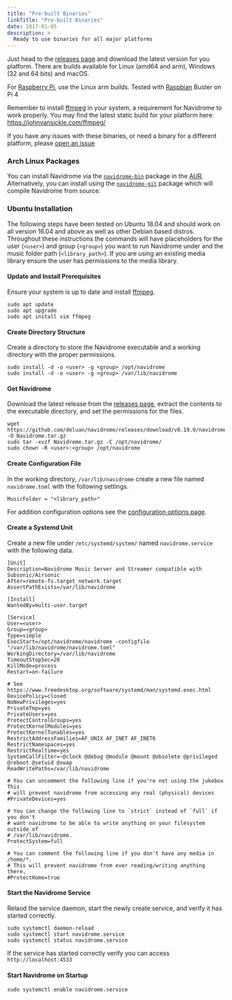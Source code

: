 ```yaml
---
title: "Pre-built Binaries"
linkTitle: "Pre-built Binaries"
date: 2017-01-05
description: >
  Ready to use binaries for all major platforms
---
```


Just head to the [releases page](https://github.com/deluan/navidrome/releases) and download the latest version for you 
platform. There are builds available for Linux (amd64 and arm), Windows (32 and 64 bits) and macOS.

For [Raspberry Pi](https://www.raspberrypi.org), use the Linux arm builds. Tested with 
[Raspbian](https://www.raspberrypi.org/downloads/raspbian) Buster on Pi 4

Remember to install [ffmpeg](https://ffmpeg.org/download.html) in your system, a requirement for Navidrome to work 
properly. You may find the latest static build for your platform here: https://johnvansickle.com/ffmpeg/ 

If you have any issues with these binaries, or need a binary for a different platform, please 
[open an issue](https://github.com/deluan/navidrome/issues) 

### Arch Linux Packages

You can install Navidrome via the
[`navidrome-bin`](https://aur.archlinux.org/packages/navidrome-bin/) package in
the [AUR](https://aur.archlinux.org/). Alternatively, you can install using the
[`navidrome-git`](https://aur.archlinux.org/packages/navidrome-git/) package
which will compile Navidrome from source.

### Ubuntu Installation

The following steps have been tested on Ubuntu 18.04 and should work on all version 16.04 and above as well as other Debian based distros. Throughout these instructions the commands will have placeholders for the user (`<user>`) and group (`<group>`) you want to run Navidrome under and the music folder path (`<library_path>`). If you are using an existing media library ensure the user has permissions to the media library.

#### Update and Install Prerequisites

Ensure your system is up to date and install [ffmpeg](https://ffmpeg.org/download.html).

```
sudo apt update
sudo apt upgrade
sudo apt install vim ffmpeg
```

#### Create Directory Structure

Create a directory to store the Navidrome executable and a working directory with the proper permissions.

```
sudo install -d -o <user> -g <group> /opt/navidrome
sudo install -d -o <user> -g <group> /var/lib/navidrome
```

#### Get Navidrome

Download the latest release from the [releases page](https://github.com/deluan/navidrome/releases), extract the contents to the executable directory, and set the permissions for the files.

```
wget https://github.com/deluan/navidrome/releases/download/v0.19.0/navidrome_0.19.0_Linux_x86_64.tar.gz -O Navidrome.tar.gz
sudo tar -xvzf Navidrome.tar.gz -C /opt/navidrome/
sudo chown -R <user>:<group> /opt/navidrome
```

#### Create Configuration File

In the working directory, `/var/lib/navidrome` create a new file named `navidrome.toml` with the following settings.

```
MusicFolder = "<library_path>"
```

For addition configuration options see the [configuration options page](https://www.navidrome.org/docs/usage/configuration-options/).

#### Create a Systemd Unit

Create a new file under `/etc/systemd/system/` named `navidrome.service` with the following data.

```
[Unit]
Description=Navidrome Music Server and Streamer compatible with Subsonic/Airsonic
After=remote-fs.target network.target
AssertPathExists=/var/lib/navidrome

[Install]
WantedBy=multi-user.target

[Service]
User=<user>
Group=<group>
Type=simple
ExecStart=/opt/navidrome/navidrome -configfile "/var/lib/navidrome/navidrome.toml"
WorkingDirectory=/var/lib/navidrome
TimeoutStopSec=20
KillMode=process
Restart=on-failure

# See https://www.freedesktop.org/software/systemd/man/systemd.exec.html
DevicePolicy=closed
NoNewPrivileges=yes
PrivateTmp=yes
PrivateUsers=yes
ProtectControlGroups=yes
ProtectKernelModules=yes
ProtectKernelTunables=yes
RestrictAddressFamilies=AF_UNIX AF_INET AF_INET6
RestrictNamespaces=yes
RestrictRealtime=yes
SystemCallFilter=~@clock @debug @module @mount @obsolete @privileged @reboot @setuid @swap
ReadWritePaths=/var/lib/navidrome

# You can uncomment the following line if you're not using the jukebox This
# will prevent navidrome from accessing any real (physical) devices
#PrivateDevices=yes

# You can change the following line to `strict` instead of `full` if you don't
# want navidrome to be able to write anything on your filesystem outside of
# /var/lib/navidrome.
ProtectSystem=full

# You can comment the following line if you don't have any media in /home/*.
# This will prevent navidrome from ever reading/writing anything there.
#ProtectHome=true
```

#### Start the Navidrome Service

Relaod the service daemon, start the newly create service, and verify it has started correctly.

```
sudo systemctl daemon-reload
sudo systemctl start navidrome.service
sudo systemctl status navidrome.service
```

If the service has started correctly verify you can access `http://localhost:4533`

#### Start Navidrome on Startup

```
sudo systemctl enable navidrome.service
```
